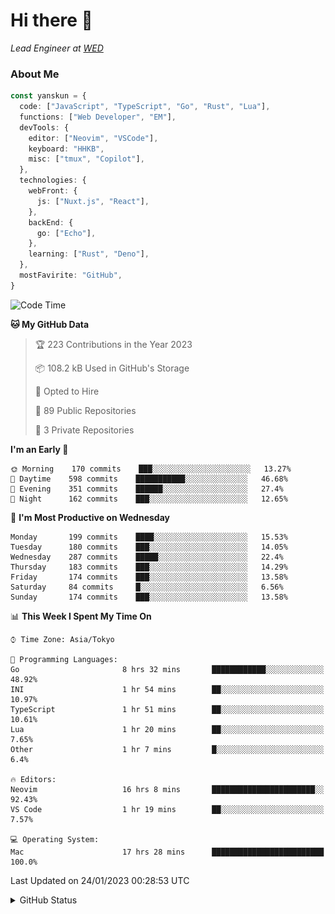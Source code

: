 # Hi there&nbsp;:wave:

_Lead Engineer at [WED](https://github.com/wedinc)_

### About Me

```ts
const yanskun = {
  code: ["JavaScript", "TypeScript", "Go", "Rust", "Lua"],
  functions: ["Web Developer", "EM"],
  devTools: {
    editor: ["Neovim", "VSCode"],
    keyboard: "HHKB",
    misc: ["tmux", "Copilot"],
  },
  technologies: {
    webFront: {
      js: ["Nuxt.js", "React"],
    },
    backEnd: {
      go: ["Echo"],
    },
    learning: ["Rust", "Deno"],
  },
  mostFavirite: "GitHub",
}
```

<!--START_SECTION:waka-->
![Code Time](http://img.shields.io/badge/Code%20Time-122%20hrs%2042%20mins-blue)

**🐱 My GitHub Data** 

> 🏆 223 Contributions in the Year 2023
 > 
> 📦 108.2 kB Used in GitHub's Storage 
 > 
> 💼 Opted to Hire
 > 
> 📜 89 Public Repositories 
 > 
> 🔑 3 Private Repositories  
 > 
**I'm an Early 🐤** 

```text
🌞 Morning    170 commits    ███░░░░░░░░░░░░░░░░░░░░░░   13.27% 
🌆 Daytime    598 commits    ███████████░░░░░░░░░░░░░░   46.68% 
🌃 Evening    351 commits    ██████░░░░░░░░░░░░░░░░░░░   27.4% 
🌙 Night      162 commits    ███░░░░░░░░░░░░░░░░░░░░░░   12.65%

```
📅 **I'm Most Productive on Wednesday** 

```text
Monday       199 commits    ████░░░░░░░░░░░░░░░░░░░░░   15.53% 
Tuesday      180 commits    ███░░░░░░░░░░░░░░░░░░░░░░   14.05% 
Wednesday    287 commits    █████░░░░░░░░░░░░░░░░░░░░   22.4% 
Thursday     183 commits    ███░░░░░░░░░░░░░░░░░░░░░░   14.29% 
Friday       174 commits    ███░░░░░░░░░░░░░░░░░░░░░░   13.58% 
Saturday     84 commits     █░░░░░░░░░░░░░░░░░░░░░░░░   6.56% 
Sunday       174 commits    ███░░░░░░░░░░░░░░░░░░░░░░   13.58%

```


📊 **This Week I Spent My Time On** 

```text
⌚︎ Time Zone: Asia/Tokyo

💬 Programming Languages: 
Go                       8 hrs 32 mins       ████████████░░░░░░░░░░░░░   48.92% 
INI                      1 hr 54 mins        ██░░░░░░░░░░░░░░░░░░░░░░░   10.97% 
TypeScript               1 hr 51 mins        ██░░░░░░░░░░░░░░░░░░░░░░░   10.61% 
Lua                      1 hr 20 mins        ██░░░░░░░░░░░░░░░░░░░░░░░   7.65% 
Other                    1 hr 7 mins         █░░░░░░░░░░░░░░░░░░░░░░░░   6.4%

🔥 Editors: 
Neovim                   16 hrs 8 mins       ███████████████████████░░   92.43% 
VS Code                  1 hr 19 mins        ██░░░░░░░░░░░░░░░░░░░░░░░   7.57%

💻 Operating System: 
Mac                      17 hrs 28 mins      █████████████████████████   100.0%

```


 Last Updated on 24/01/2023 00:28:53 UTC
<!--END_SECTION:waka-->

<details>
<summary>GitHub Status</summary>
<picture>
  <source media="(prefers-color-scheme: dark)" srcset="https://raw.githubusercontent.com/yanskun/yanskun/master/profile-summary-card-output/nord_dark/0-profile-details.svg">
 <img src="https://raw.githubusercontent.com/yanskun/yanskun/master/profile-summary-card-output/default/0-profile-details.svg">
</picture>
<br>
<picture>
  <source media="(prefers-color-scheme: dark)" srcset="https://raw.githubusercontent.com/yanskun/yanskun/master/profile-summary-card-output/nord_dark/1-repos-per-language.svg">
 <img src="https://raw.githubusercontent.com/yanskun/yanskun/master/profile-summary-card-output/default/1-repos-per-language.svg">
</picture>
<picture>
  <source media="(prefers-color-scheme: dark)" srcset="https://raw.githubusercontent.com/yanskun/yanskun/master/profile-summary-card-output/nord_dark/2-most-commit-language.svg">
 <img src="https://raw.githubusercontent.com/yanskun/yanskun/master/profile-summary-card-output/default/2-most-commit-language.svg">
</picture>
<br>
<picture>
  <source media="(prefers-color-scheme: dark)" srcset="https://raw.githubusercontent.com/yanskun/yanskun/master/profile-summary-card-output/nord_dark/3-stats.svg">
 <img src="https://raw.githubusercontent.com/yanskun/yanskun/master/profile-summary-card-output/default/3-stats.svg">
</picture>
<picture>
  <source media="(prefers-color-scheme: dark)" srcset="https://raw.githubusercontent.com/yanskun/yanskun/master/profile-summary-card-output/nord_dark/4-productive-time.svg">
 <img src="https://raw.githubusercontent.com/yanskun/yanskun/master/profile-summary-card-output/default/4-productive-time.svg">
</picture>
</details>
